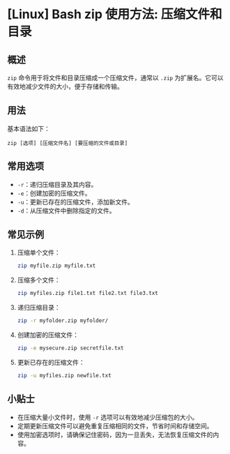 # [Linux] Bash zip 使用方法: 压缩文件和目录

## 概述
`zip` 命令用于将文件和目录压缩成一个压缩文件，通常以 `.zip` 为扩展名。它可以有效地减少文件的大小，便于存储和传输。

## 用法
基本语法如下：
```
zip [选项] [压缩文件名] [要压缩的文件或目录]
```

## 常用选项
- `-r`：递归压缩目录及其内容。
- `-e`：创建加密的压缩文件。
- `-u`：更新已存在的压缩文件，添加新文件。
- `-d`：从压缩文件中删除指定的文件。

## 常见示例
1. 压缩单个文件：
   ```bash
   zip myfile.zip myfile.txt
   ```

2. 压缩多个文件：
   ```bash
   zip myfiles.zip file1.txt file2.txt file3.txt
   ```

3. 递归压缩目录：
   ```bash
   zip -r myfolder.zip myfolder/
   ```

4. 创建加密的压缩文件：
   ```bash
   zip -e mysecure.zip secretfile.txt
   ```

5. 更新已存在的压缩文件：
   ```bash
   zip -u myfiles.zip newfile.txt
   ```

## 小贴士
- 在压缩大量小文件时，使用 `-r` 选项可以有效地减少压缩包的大小。
- 定期更新压缩文件可以避免重复压缩相同的文件，节省时间和存储空间。
- 使用加密选项时，请确保记住密码，因为一旦丢失，无法恢复压缩文件的内容。